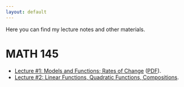 ```yaml
---
layout: default
---
```


Here you can find my lecture notes and other materials.

# MATH 145

- [Lecture #1: Models and Functions; Rates of Change](./math145-lectures/Lecture1.html) ([PDF](./math145-lectures/Lecture1.pdf)).
- [Lecture #2: Linear Functions, Quadratic Functions, Compositions](./math145-lectures/Lecture2.html).
